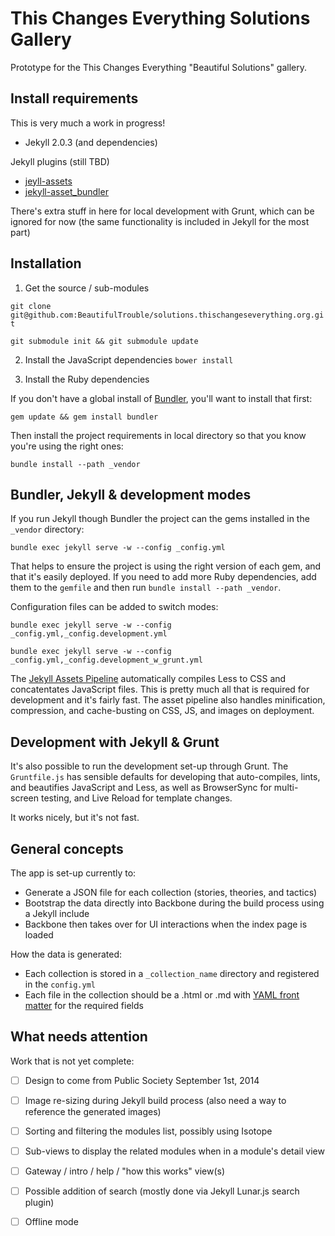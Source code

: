 # This Changes Everything Solutions Gallery

Prototype for the This Changes Everything "Beautiful Solutions" gallery.

## Install requirements

This is very much a work in progress!

* Jekyll 2.0.3 (and dependencies)

Jekyll plugins (still TBD)
* [jeyll-assets](https://github.com/ixti/jekyll-assets)
* [jekyll-asset_bundler](https://github.com/moshen/jekyll-asset_bundler)

There's extra stuff in here for local development with Grunt, which can be ignored for now (the same functionality is included in Jekyll for the most part)

## Installation

1. Get the source / sub-modules

`git clone git@github.com:BeautifulTrouble/solutions.thischangeseverything.org.git`

`git submodule init && git submodule update`


2. Install the JavaScript dependencies
`bower install`

3. Install the Ruby dependencies

If you don't have a global install of [Bundler](http://bundler.io/), you'll want to install that first:

`gem update && gem install bundler`

Then install the project requirements in local directory so that you know you're using the right ones:

`bundle install --path _vendor`

## Bundler, Jekyll & development modes

If you run Jekyll though Bundler the project can the gems installed in the `_vendor` directory: 

`bundle exec jekyll serve -w --config _config.yml`

That helps to ensure the project is using the right version of each gem, and that it's easily deployed. If you need to add more Ruby dependencies, add them to the `gemfile` and then run `bundle install --path _vendor`.

Configuration files can be added to switch modes:

`bundle exec jekyll serve -w --config _config.yml,_config.development.yml`

`bundle exec jekyll serve -w --config _config.yml,_config.development_w_grunt.yml`

The [Jekyll Assets Pipeline](http://ixti.net/jekyll-assets/) automatically compiles Less to CSS and concatentates JavaScript files. This is pretty much all that is required for development and it's fairly fast. The asset pipeline also handles minification, compression, and cache-busting on CSS, JS, and images on deployment.

## Development with Jekyll & Grunt

It's also possible to run the development set-up through Grunt. The `Gruntfile.js` has sensible defaults for developing that auto-compiles, lints, and beautifies JavaScript and Less, as well as BrowserSync for multi-screen testing, and Live Reload for template changes. 

It works nicely, but it's not fast. 

## General concepts

The app is set-up currently to:

* Generate a JSON file for each collection (stories, theories, and tactics)
* Bootstrap the data directly into Backbone during the build process using a Jekyll include
* Backbone then takes over for UI interactions when the index page is loaded

How the data is generated:

* Each collection is stored in a `_collection_name` directory and registered in the `config.yml`
* Each file in the collection should be a .html or .md with [YAML front matter](http://jekyllrb.com/docs/frontmatter/) for the required fields

## What needs attention

Work that is not yet complete:

- [ ] Design to come from Public Society September 1st, 2014
- [ ] Image re-sizing during Jekyll build process (also need a way to reference the generated images)
- [ ] Sorting and filtering the modules list, possibly using Isotope
- [ ] Sub-views to display the related modules when in a module's detail view
- [ ] Gateway / intro / help / "how this works" view(s)
- [ ] Possible addition of search (mostly done via Jekyll Lunar.js search plugin)
- [ ] Offline mode



